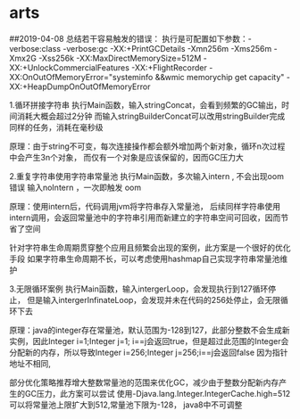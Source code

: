 # arts 
##2019-04-08
总结若干容易触发的错误：
执行是可配置如下参数：-verbose:class -verbose:gc -XX:+PrintGCDetails
-Xmn256m -Xms256m -Xmx2G -Xss256k -XX:MaxDirectMemorySize=512M 
-XX:+UnlockCommercialFeatures  -XX:+FlightRecorder 
-XX:OnOutOfMemoryError="systeminfo &&wmic memorychip get capacity" -XX:+HeapDumpOnOutOfMemoryError 

1.循环拼接字符串
执行Main函数，输入stringConcat，会看到频繁的GC输出，时间消耗大概会超过2分钟
而输入stringBuilderConcat可以改用stringBuilder完成同样的任务，消耗在毫秒级

原理：由于string不可变，每次连接操作都会额外增加两个新对象，循环n次过程中会产生3n个对象，
而仅有一个对象是应该保留的，因而GC压力大

2.重复字符串使用字符串常量池
执行Main函数，多次输入intern , 不会出现oom错误
输入noIntern ，一次即触发 oom

原理：使用intern后，代码调用jvm将字符串存入常量池，
后续同样字符串使用intern调用，会返回常量池中的字符串引用而新建立的字符串空间可回收，因而节省了空间

针对字符串生命周期贯穿整个应用且频繁会出现的案例，此方案是一个很好的优化手段
如果字符串生命周期不长，可以考虑使用hashmap自己实现字符串常量池维护

3.无限循环案例
执行Main函数，输入intergerLoop，会发现执行到127循环停止，
但是输入intergerInfinateLoop，会发现并未在代码的256处停止，会无限循环下去

原理：java的integer存在常量池，默认范围为-128到127，此部分整数不会生成新实例，因此Integer i=1;Integer j=1;
i==j会返回true，但是超过此范围的Integer会分配新的内存，所以导致Integer i=256;Integer j=256;i==j会返回false
因为指针地址不相同, 

部分优化策略推荐增大整数常量池的范围来优化GC，减少由于整数分配新内存产生的GC压力，此方案可以尝试
使用-Djava.lang.Integer.IntegerCache.high=512可以将常量池上限扩大到512,常量池下限为-128， java8中不可调整



